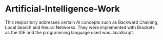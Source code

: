 # Artificial-Intelligence-Work
This respository addresses certain AI concepts such as Backward Chaining, Local Search and Neural Networks. They were implemented with Brackets as the IDE and the programming language used was JavaScript.
